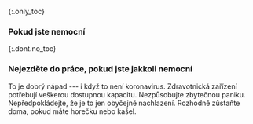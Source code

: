 {:.only_toc} 
### Pokud jste nemocní 

{:.dont.no_toc} 
### Nejezděte do práce, pokud jste jakkoli nemocní 

To je dobrý nápad --- i když to není koronavirus. Zdravotnická zařízení potřebují veškerou dostupnou kapacitu. Nezpůsobujte zbytečnou paniku. Nepředpokládejte, že je to jen obyčejné nachlazení. Rozhodně zůstaňte doma, pokud máte horečku nebo kašel.
